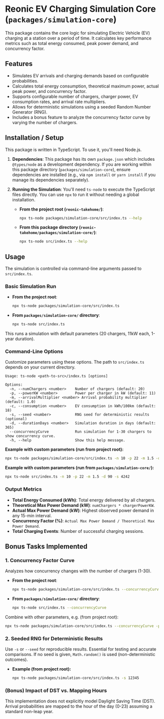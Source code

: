 # Reonic EV Charging Simulation Core (`packages/simulation-core`)

This package contains the core logic for simulating Electric Vehicle (EV) charging at a station over a period of time. It calculates key performance metrics such as total energy consumed, peak power demand, and concurrency factor.

## Features

- Simulates EV arrivals and charging demands based on configurable probabilities.
- Calculates total energy consumption, theoretical maximum power, actual peak power, and concurrency factor.
- Supports configurable number of chargers, charger power, EV consumption rates, and arrival rate multipliers.
- Allows for deterministic simulations using a seeded Random Number Generator (RNG).
- Includes a bonus feature to analyze the concurrency factor curve by varying the number of chargers.

## Installation / Setup

This package is written in TypeScript. To use it, you'll need Node.js.

1.  **Dependencies**: This package has its own `package.json` which includes `@types/node` as a development dependency. If you are working within this package directory (`packages/simulation-core`), ensure dependencies are installed (e.g., via `npm install` or `yarn install` if you manage its dependencies separately).

2.  **Running the Simulation**: You'll need `ts-node` to execute the TypeScript files directly. You can use `npx` to run it without needing a global installation.

    *   **From the project root (`reonic-takehome/`)**: 
        ```bash
        npx ts-node packages/simulation-core/src/index.ts --help
        ```
    *   **From this package directory (`reonic-takehome/packages/simulation-core/`)**:
        ```bash
        npx ts-node src/index.ts --help
        ```

## Usage

The simulation is controlled via command-line arguments passed to `src/index.ts`.

### Basic Simulation Run

*   **From the project root**: 
    ```bash
    npx ts-node packages/simulation-core/src/index.ts
    ```
*   **From `packages/simulation-core/` directory**:
    ```bash
    npx ts-node src/index.ts
    ```
This runs a simulation with default parameters (20 chargers, 11kW each, 1-year duration).

### Command-Line Options

Customize parameters using these options. The path to `src/index.ts` depends on your current directory.

```
Usage: ts-node <path-to-src>/index.ts [options]

Options:
  -n, --numChargers <number>    Number of chargers (default: 20)
  -p, --powerKW <number>        Power per charger in kW (default: 11)
  -m, --arrivalMultiplier <number> Arrival probability multiplier (default: 1.0)
  -c, --consumption <number>    EV consumption in kWh/100km (default: 18)
  -s, --seed <number>           RNG seed for deterministic results (optional)
  -d, --durationDays <number>   Simulation duration in days (default: 365)
  --concurrencyCurve            Run simulation for 1-30 chargers to show concurrency curve.
  -h, --help                    Show this help message.
```

**Example with custom parameters (run from project root):**

```bash
npx ts-node packages/simulation-core/src/index.ts -n 10 -p 22 -m 1.5 -d 90 -s 4242
```

**Example with custom parameters (run from `packages/simulation-core/`):**

```bash
npx ts-node src/index.ts -n 10 -p 22 -m 1.5 -d 90 -s 4242
```

### Output Metrics

-   **Total Energy Consumed (kWh)**: Total energy delivered by all chargers.
-   **Theoretical Max Power Demand (kW)**: `numChargers * chargerPowerKW`.
-   **Actual Max Power Demand (kW)**: Highest observed power demand in any 15-min interval.
-   **Concurrency Factor (%)**: `Actual Max Power Demand / Theoretical Max Power Demand`.
-   **Total Charging Events**: Number of successful charging sessions.

## Bonus Tasks Implemented

### 1. Concurrency Factor Curve

Analyzes how concurrency changes with the number of chargers (1-30).

*   **From the project root**: 
    ```bash
    npx ts-node packages/simulation-core/src/index.ts --concurrencyCurve
    ```
*   **From `packages/simulation-core/` directory**:
    ```bash
    npx ts-node src/index.ts --concurrencyCurve
    ```

Combine with other parameters, e.g. (from project root):
```bash
npx ts-node packages/simulation-core/src/index.ts --concurrencyCurve -p 22 -s 777
```

### 2. Seeded RNG for Deterministic Results

Use `-s` or `--seed` for reproducible results. Essential for testing and accurate comparisons.
If no seed is given, `Math.random()` is used (non-deterministic outcomes).

*   **Example (from project root):**
    ```bash
    npx ts-node packages/simulation-core/src/index.ts -s 12345
    ```

### (Bonus) Impact of DST vs. Mapping Hours

This implementation does not explicitly model Daylight Saving Time (DST). Arrival probabilities are mapped to the hour of the day (0-23) assuming a standard non-leap year.
